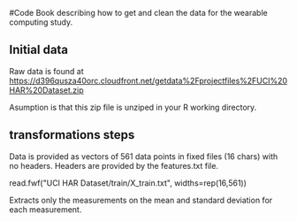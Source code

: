 
#Code Book describing how to get and clean the data for the wearable computing study.

## Initial data 
Raw data is found at 
https://d396qusza40orc.cloudfront.net/getdata%2Fprojectfiles%2FUCI%20HAR%20Dataset.zip

Asumption is that this zip file is unziped in your R working directory.

## transformations steps 

Data is provided as vectors of 561 data points in fixed files (16 chars) with no headers. Headers are provided by the features.txt file.


read.fwf("UCI HAR Dataset/train/X_train.txt", widths=rep(16,561))
 
Extracts only the measurements on the mean and standard deviation for each measurement.
 
